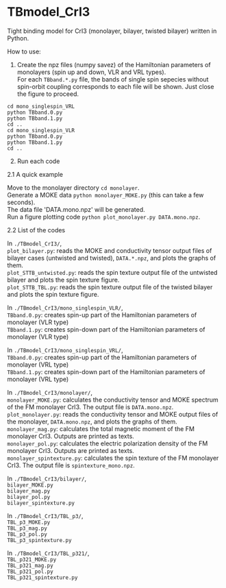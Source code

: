 # TBmodel_CrI3
Tight binding model for CrI3 (monolayer, bilayer, twisted bilayer) written in Python.

How to use:
1. Create the npz files (numpy savez) of the Hamiltonian parameters of monolayers 
 (spin up and down, VLR and VRL types).  
 For each `TBband.*.py` file, the bands of single spin sepecies without spin-orbit coupling
 corresponds to each file will be shown. Just close the figure to proceed.  

```
cd mono_singlespin_VRL
python TBband.0.py 
python TBband.1.py
cd ..
cd mono_singlespin_VLR
python TBband.0.py 
python TBband.1.py
cd ..
```

2. Run each code

  2.1 A quick example
  
Move to the monolayer directory `cd monolayer`.  
Generate a MOKE data `python monolayer_MOKE.py` (this can take a few seconds).  
The data file 'DATA.mono.npz' will be generated.  
Run a figure plotting code `python plot_monolayer.py DATA.mono.npz`.  

  2.2 List of the codes
  
In `./TBmodel_CrI3/`,  
`plot_bilayer.py`: reads the MOKE and conductivity tensor output files of bilayer cases (untwisted and twisted), `DATA.*.npz`, and plots the graphs of them.  
`plot_STTB_untwisted.py`: reads the spin texture output file of the untwisted bilayer and plots the spin texture figure.  
`plot_STTB_TBL.py`: reads the spin texture output file of the twisted bilayer and plots the spin texture figure.  

In `./TBmodel_CrI3/mono_singlespin_VLR/`,  
`TBband.0.py`: creates spin-up part of the Hamiltonian parameters of monolayer (VLR type)  
`TBband.1.py`: creates spin-down part of the Hamiltonian parameters of monolayer (VLR type)  

In `./TBmodel_CrI3/mono_singlespin_VRL/`,  
`TBband.0.py`: creates spin-up part of the Hamiltonian parameters of monolayer (VRL type)  
`TBband.1.py`: creates spin-down part of the Hamiltonian parameters of monolayer (VRL type)  

In `./TBmodel_CrI3/monolayer/`,  
`monolayer_MOKE.py`: calculates the conductivity tensor and MOKE spectrum of the FM monolayer CrI3. The output file is `DATA.mono.npz`.  
`plot_monolayer.py`: reads the conductivity tensor and MOKE output files of the monolayer, `DATA.mono.npz`, and plots the graphs of them.  
`monolayer_mag.py`: calculates the total magnetic moment of the FM monolayer CrI3. Outputs are printed as texts.  
`monolayer_pol.py`: calculates the electric polarization density of the FM monolayer CrI3. Outputs are printed as texts.  
`monolayer_spintexture.py`: calculates the spin texture of the FM monolayer CrI3. The output file is `spintexture_mono.npz`.  

In `./TBmodel_CrI3/bilayer/`,  
`bilayer_MOKE.py`  
`bilayer_mag.py`  
`bilayer_pol.py`  
`bilayer_spintexture.py`  

In `./TBmodel_CrI3/TBL_p3/`,  
`TBL_p3_MOKE.py`  
`TBL_p3_mag.py`  
`TBL_p3_pol.py`  
`TBL_p3_spintexture.py`  

In `./TBmodel_CrI3/TBL_p321/`,  
`TBL_p321_MOKE.py`  
`TBL_p321_mag.py`  
`TBL_p321_pol.py`  
`TBL_p321_spintexture.py`  

